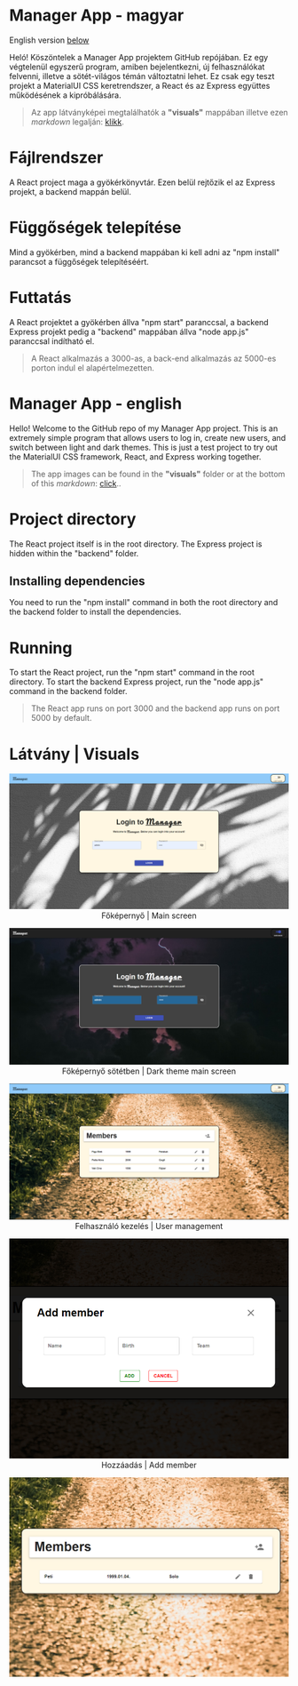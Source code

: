 ﻿# Manager App - magyar
 
English version [below](#manager-app---english) 

Heló! Köszöntelek a Manager App projektem GitHub repójában. Ez egy végtelenül egyszerű program, amiben bejelentkezni, új felhasználókat felvenni, illetve a sötét-világos témán változtatni lehet. Ez csak egy teszt projekt a MaterialUI CSS keretrendszer, a React és az Express együttes működésének a kipróbálására.

> Az app látványképei megtalálhatók a **"visuals"** mappában illetve ezen *markdown* legalján: [klikk](#látvány--visuals).

# Fájlrendszer

A React project maga a gyökérkönyvtár. Ezen belül rejtőzik el az Express projekt, a backend mappán belül.

# Függőségek telepítése

Mind a gyökérben, mind a backend mappában ki kell adni az "npm install" parancsot a függőségek telepítéséért.

# Futtatás

A React projektet a gyökérben állva "npm start" paranccsal, a backend Express projekt pedig a "backend" mappában állva "node app.js" paranccsal indítható el.

> A React alkalmazás a 3000-as, a back-end alkalmazás az 5000-es porton indul el alapértelmezetten.

# Manager App - english

Hello! Welcome to the GitHub repo of my Manager App project. This is an extremely simple program that allows users to log in, create new users, and switch between light and dark themes. This is just a test project to try out the MaterialUI CSS framework, React, and Express working together.

> The app images can be found in the **"visuals"** folder or at the bottom of this *markdown*: [click](#látvány--visuals)..

# Project directory

The React project itself is in the root directory. The Express project is hidden within the "backend" folder.

## Installing dependencies

You need to run the "npm install" command in both the root directory and the backend folder to install the dependencies.

# Running

To start the React project, run the "npm start" command in the root directory. To start the backend Express project, run the "node app.js" command in the backend folder.

> The React app runs on port 3000 and the backend app runs on port 5000 by default.

# Látvány | Visuals

<p align="center">
  <img src="visuals/1.png" />
  <br />Főképernyő | Main screen
</p>
<p align="center">
  <img src="visuals/2.png" />
  <br />Főképernyő sötétben | Dark theme main screen
</p>
<p align="center">
  <img src="visuals/3.png" />
  <br />Felhasználó kezelés | User management
</p>
<p align="center">
  <img src="visuals/4.png" />
  <br />Hozzáadás | Add member 
</p>
<p align="center">
  <img src="visuals/5.png" />
</p>

